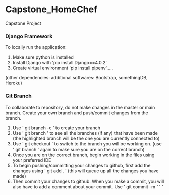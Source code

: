 # Capstone_HomeChef
Capstone Project

### Django Framework
To locally run the application:
1. Make sure python is installed
2. Install Django with 'pip install Django==4.0.2'
3. Create virtual environment 'pip install pipenv'.....

(other dependencies: additional softwares: Bootstrap, somethingDB, Heroku)


### Git Branch
To collaborate to repository, do not make changes in the master or main branch. Create your own branch and push/commit changes from the branch.
1. Use ' git branch -c <branch name> ' to create your branch
2. Use ' git branch ' to see all the branches (if any) that have been made (the highlighted branch will be the one you are currently connected to)
3. Use ' git checkout <branch name> ' to switch to the branch you will be working on. (use ' git branch ' again to make sure you are on the correct branch)
4. Once you are on the correct branch, begin working in the files using your preferred IDE
5. To begin pushing/committing your changes to github, first add the changes using ' git add . ' (this will queue up all the changes you have made)
6. Then commit your changes to github. When you make a commit, you will also have to add a comment about your commit. Use ' git commit -m "<comment>" '
